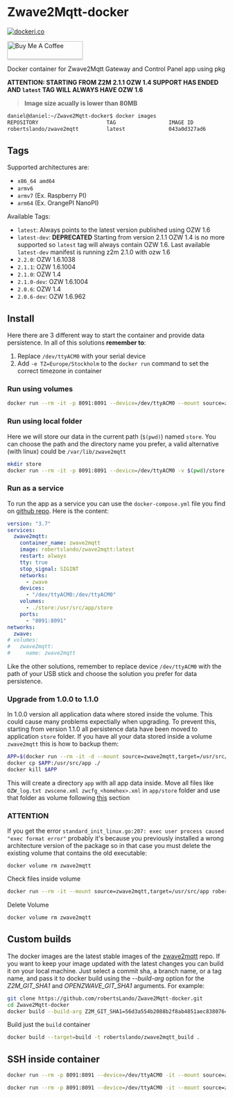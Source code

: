 # Zwave2Mqtt-docker

[![dockeri.co](https://dockeri.co/image/robertslando/zwave2mqtt)](https://hub.docker.com/r/robertslando/zwave2mqtt)

<a href="https://www.buymeacoffee.com/MVg9wc2HE" target="_blank"><img src="https://www.buymeacoffee.com/assets/img/custom_images/orange_img.png" alt="Buy Me A Coffee" style="height: 41px !important;width: 174px !important;box-shadow: 0px 3px 2px 0px rgba(190, 190, 190, 0.5) !important;-webkit-box-shadow: 0px 3px 2px 0px rgba(190, 190, 190, 0.5) !important;" ></a>

Docker container for Zwave2Mqtt Gateway and Control Panel app using pkg

**ATTENTION: STARTING FROM Z2M 2.1.1 OZW 1.4 SUPPORT HAS ENDED AND `latest` TAG WILL ALWAYS HAVE OZW 1.6**

> **Image size acually is lower than 80MB**

```bash
daniel@daniel:~/Zwave2Mqtt-docker$ docker images
REPOSITORY                      TAG                 IMAGE ID            CREATED             SIZE
robertslando/zwave2mqtt         latest              043a0d327ad6        2 minutes ago       76.7MB
```

## Tags

Supported architectures are:

- `x86_64 amd64`
- `armv6`
- `armv7` (Ex. Raspberry PI)
- `arm64` (Ex. OrangePI NanoPI)

Available Tags:

- `latest`: Always points to the latest version published using OZW 1.6
- `latest-dev`: **DEPRECATED** Starting from version 2.1.1 OZW 1.4 is no more supported so `latest` tag will always contain OZW 1.6. Last available `latest-dev` manifest is running z2m 2.1.0 with ozw 1.6
- `2.2.0`: OZW 1.6.1038
- `2.1.1`: OZW 1.6.1004
- `2.1.0`: OZW 1.4
- `2.1.0-dev`: OZW 1.6.1004
- `2.0.6`: OZW 1.4
- `2.0.6-dev`: OZW 1.6.962

## Install

Here there are 3 different way to start the container and provide data persistence. In all of this solutions **remember to**:

1. Replace `/dev/ttyACM0` with your serial device
2. Add `-e TZ=Europe/Stockholm` to the `docker run` command to set the correct timezone in container

### Run using volumes

```bash
docker run --rm -it -p 8091:8091 --device=/dev/ttyACM0 --mount source=zwave2mqtt,target=/usr/src/app/store robertslando/zwave2mqtt:latest
```

### Run using local folder

Here we will store our data in the current path (`$(pwd)`) named `store`. You can choose the path and the directory name you prefer, a valid alternative (with linux) could be `/var/lib/zwave2mqtt`

```bash
mkdir store
docker run --rm -it -p 8091:8091 --device=/dev/ttyACM0 -v $(pwd)/store:/usr/src/app/store robertslando/zwave2mqtt:latest
```

### Run as a service

To run the app as a service you can use the `docker-compose.yml` file you find on [github repo](https://github.com/robertsLando/Zwave2Mqtt-docker/tree/master/compose/docker-compose.yml). Here is the content:

```yml
version: "3.7"
services:
  zwave2mqtt:
    container_name: zwave2mqtt
    image: robertslando/zwave2mqtt:latest
    restart: always
    tty: true
    stop_signal: SIGINT
    networks:
      - zwave
    devices:
      - "/dev/ttyACM0:/dev/ttyACM0"
    volumes:
      - ./store:/usr/src/app/store
    ports:
      - "8091:8091"
networks:
  zwave:
# volumes:
#   zwave2mqtt:
#     name: zwave2mqtt
```

Like the other solutions, remember to replace device `/dev/ttyACM0` with the path of your USB stick and choose the solution you prefer for data persistence.

### Upgrade from 1.0.0 to 1.1.0

In 1.0.0 version all application data where stored inside the volume. This could cause many problems expectially when upgrading. To prevent this, starting from version 1.1.0 all persistence data have been moved to application `store` folder. If you have all your data stored inside a volume `zwave2mqtt` this is how to backup them:

```bash
APP=$(docker run --rm -it -d --mount source=zwave2mqtt,target=/usr/src/app robertslando/zwave2mqtt:latest)
docker cp $APP:/usr/src/app ./
docker kill $APP
```

This will create a directory `app` with all app data inside. Move all files like `OZW_log.txt zwscene.xml zwcfg_<homehex>.xml` in `app/store` folder and use that folder as volume following [this](#run-using-local-folder) section

### ATTENTION

If you get the error `standard_init_linux.go:207: exec user process caused "exec format error"` probably it's because you previously installed a wrong architecture version of the package so in that case you must delete the existing volume that contains the old executable:

`docker volume rm zwave2mqtt`

Check files inside volume

```bash
docker run --rm -it --mount source=zwave2mqtt,target=/usr/src/app robertslando/zwave2mqtt:latest find /usr/src/app
```

Delete Volume

```bash
docker volume rm zwave2mqtt
```

## Custom builds

The docker images are the latest stable images of the [zwave2mqtt](https://github.com/OpenZWave/Zwave2Mqtt) repo. If you want to keep your image updated with the latest changes you can build it on your local machine. Just select a commit sha, a branch name, or a tag name, and pass it to docker build using the *--build-arg* option for the *Z2M_GIT_SHA1* and *OPENZWAVE_GIT_SHA1* arguments. For example:

```bash
git clone https://github.com/robertsLando/Zwave2Mqtt-docker.git
cd Zwave2Mqtt-docker
docker build --build-arg Z2M_GIT_SHA1=56d3a554b2088b2f8ab4851aec8380764a9cd712 --build-arg OPENZWAVE_GIT_SHA1=master -t robertslando/zwave2mqtt:latest .
```

Build just the `build` container

```bash
docker build --target=build -t robertslando/zwave2mqtt_build .

```

## SSH inside container

```bash
docker run --rm -p 8091:8091 --device=/dev/ttyACM0 -it --mount source=zwave2mqtt,target=/usr/src/app robertslando/zwave2mqtt:latest sh
```

```bash
docker run --rm -p 8091:8091 --device=/dev/ttyACM0 -it --mount source=zwave2mqtt,target=/dist/pkg robertslando/zwave2mqtt_build sh
```
